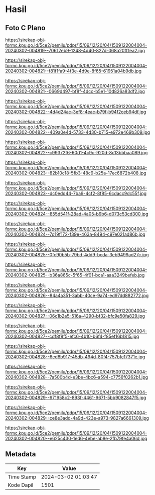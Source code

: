 # Hasil

## Foto C Plano

https://sirekap-obj-formc.kpu.go.id/5ce2/pemilu/pdpr/15/09/12/20/04/1509122004004-20240302-004819--70612eb9-1248-4d40-827d-068a20ff1ea2.jpg

https://sirekap-obj-formc.kpu.go.id/5ce2/pemilu/pdpr/15/09/12/20/04/1509122004004-20240302-004821--f81f1fa9-4f3e-4d9e-8f65-61951a04b9db.jpg

https://sirekap-obj-formc.kpu.go.id/5ce2/pemilu/pdpr/15/09/12/20/04/1509122004004-20240302-004821--0669d497-bf8f-4dcc-b5e1-10d826a83df2.jpg

https://sirekap-obj-formc.kpu.go.id/5ce2/pemilu/pdpr/15/09/12/20/04/1509122004004-20240302-004822--4d4d24ac-3ef8-4eac-b79f-b94f2ceb94df.jpg

https://sirekap-obj-formc.kpu.go.id/5ce2/pemilu/pdpr/15/09/12/20/04/1509122004004-20240302-004822--409a0e4d-5733-4d30-b715-e972e469b309.jpg

https://sirekap-obj-formc.kpu.go.id/5ce2/pemilu/pdpr/15/09/12/20/04/1509122004004-20240302-004822--c99372f6-60d1-4c9c-920d-8c13bbbaa089.jpg

https://sirekap-obj-formc.kpu.go.id/5ce2/pemilu/pdpr/15/09/12/20/04/1509122004004-20240302-004823--82b10c18-5fb3-48c9-b25a-17ec6872b408.jpg

https://sirekap-obj-formc.kpu.go.id/5ce2/pemilu/pdpr/15/09/12/20/04/1509122004004-20240302-004823--dc0edd44-7ba9-4cf2-8f85-6cdacc9dc55f.jpg

https://sirekap-obj-formc.kpu.go.id/5ce2/pemilu/pdpr/15/09/12/20/04/1509122004004-20240302-004824--855d541f-28ad-4a05-b9b6-d073c53cd300.jpg

https://sirekap-obj-formc.kpu.go.id/5ce2/pemilu/pdpr/15/09/12/20/04/1509122004004-20240302-004824--7d19f172-f39e-463a-8494-c97e021ad86b.jpg

https://sirekap-obj-formc.kpu.go.id/5ce2/pemilu/pdpr/15/09/12/20/04/1509122004004-20240302-004825--0fc90b5b-79bd-4dd9-bcda-3eb9499ad27c.jpg

https://sirekap-obj-formc.kpu.go.id/5ce2/pemilu/pdpr/15/09/12/20/04/1509122004004-20240302-004825--b36a865c-5f65-4f01-bca1-aaa3249befeb.jpg

https://sirekap-obj-formc.kpu.go.id/5ce2/pemilu/pdpr/15/09/12/20/04/1509122004004-20240302-004826--84a4a351-3abb-40ce-9a74-ed97dd882772.jpg

https://sirekap-obj-formc.kpu.go.id/5ce2/pemilu/pdpr/15/09/12/20/04/1509122004004-20240302-004827--06c1b2a5-516a-4290-bf32-bfc9e50fa829.jpg

https://sirekap-obj-formc.kpu.go.id/5ce2/pemilu/pdpr/15/09/12/20/04/1509122004004-20240302-004827--cdf8f8f5-efc6-4b10-b6f4-f85ef16b1815.jpg

https://sirekap-obj-formc.kpu.go.id/5ce2/pemilu/pdpr/15/09/12/20/04/1509122004004-20240302-004828--6ed8b917-45db-494d-80f4-757bfc17371e.jpg

https://sirekap-obj-formc.kpu.go.id/5ce2/pemilu/pdpr/15/09/12/20/04/1509122004004-20240302-004828--7a500b4d-e3be-4bc6-a594-c7756f0262b1.jpg

https://sirekap-obj-formc.kpu.go.id/5ce2/pemilu/pdpr/15/09/12/20/04/1509122004004-20240302-004829--971958c2-893f-4461-9671-5bb9082847f5.jpg

https://sirekap-obj-formc.kpu.go.id/5ce2/pemilu/pdpr/15/09/12/20/04/1509122004004-20240302-004829--ce8e3add-4a9d-423e-a973-9827a6661309.jpg

https://sirekap-obj-formc.kpu.go.id/5ce2/pemilu/pdpr/15/09/12/20/04/1509122004004-20240302-004820--e625c430-1ed6-4ebe-ab8e-2fb79fe4a06d.jpg


## Metadata

| Key        | Value               |
| ---------- | ------------------- |
| Time Stamp | 2024-03-02 01:03:47 |
| Kode Dapil | 1501                |



